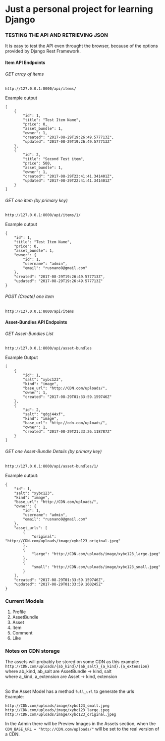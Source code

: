 # Just a personal project for learning Django

### TESTING THE API AND RETRIEVING JSON
It is easy to test the API even throught the browser, because of the options
provided by Django Rest Framework.
#### Item API Endpoints
###### GET array of items
```
http://127.0.0.1:8000/api/items/
```
Example output
```
[
    {
        "id": 1,
        "title": "Test Item Name",
        "price": 0,
        "asset_bundle": 1,
        "owner": 1,
        "created": "2017-08-29T19:26:49.577713Z",
        "updated": "2017-08-29T19:26:49.577713Z"
    },
    {
        "id": 2,
        "title": "Second Test item",
        "price": 500,
        "asset_bundle": 1,
        "owner": 1,
        "created": "2017-08-29T22:41:41.341401Z",
        "updated": "2017-08-29T22:41:41.341401Z"
    }
]
```
###### GET one item (by primary key)
```
http://127.0.0.1:8000/api/items/1/
```
Example output
```
{
    "id": 1,
    "title": "Test Item Name",
    "price": 0,
    "asset_bundle": 1,
    "owner": {
        "id": 1,
        "username": "admin",
        "email": "rusnano0@gmail.com"
    },
    "created": "2017-08-29T19:26:49.577713Z",
    "updated": "2017-08-29T19:26:49.577713Z"
}
```
###### POST (Create) one item
```
http://127.0.0.1:8000/api/items
```
#### Asset-Bundles API Endpoints
###### GET Asset-Bundles List 
```
http://127.0.0.1:8000/api/asset-bundles
```
Example Output
```
[
    {
        "id": 1,
        "salt": "xybc123",
        "kind": "image",
        "base_url": "http://CDN.com/uploads/",
        "owner": 1,
        "created": "2017-08-29T01:33:59.159746Z"
    },
    {
        "id": 2,
        "salt": "qdgj44xf",
        "kind": "image",
        "base_url": "http://cdn.com/uploads/",
        "owner": 1,
        "created": "2017-08-29T21:33:26.118787Z"
    }
]
```
###### GET one Asset-Bundle Details (by primary key)
```
http://127.0.0.1:8000/api/asset-bundles/1/
```
Example output:
```
{
    "id": 1,
    "salt": "xybc123",
    "kind": "image",
    "base_url": "http://CDN.com/uploads/",
    "owner": {
        "id": 1,
        "username": "admin",
        "email": "rusnano0@gmail.com"
    },
    "asset_urls": [
        {
            "original": "http://CDN.com/uploads/image/xybc123_original.jpeg"
        },
        {
            "large": "http://CDN.com/uploads/image/xybc123_large.jpeg"
        },
        {
            "small": "http://CDN.com/uploads/image/xybc123_small.jpeg"
        }
    ],
    "created": "2017-08-29T01:33:59.159746Z",
    "updated": "2017-08-29T01:33:59.160245Z"
}
```

### Current Models
1. Profile
2. AssetBundle
3. Asset
4. Item
5. Comment
6. Like

### Notes on CDN storage
The assets will probably be stored on some CDN as this example:<br />
```http://CDN.com/uploads/{ab_kind}/{ab_salt}_{a_kind}.{a_extension}```<br />
where ab_kind, ab_salt are AssetBundle -> kind, salt<br />
where a_kind, a_extension are Asset -> kind, extension
<br /><br />

So the Asset Model has a method ```full_url``` to generate the urls<br />
Example: 
```
http://CDN.com/uploads/image/xybc123_small.jpeg
http://CDN.com/uploads/image/xybc123_large.jpeg
http://CDN.com/uploads/image/xybc123_original.jpeg
```

In the Admin there will be Preview Images in the Assets section, when the
```CDN_BASE_URL = "http://CDN.com/uploads/"``` will be set to the real version of a CDN.
